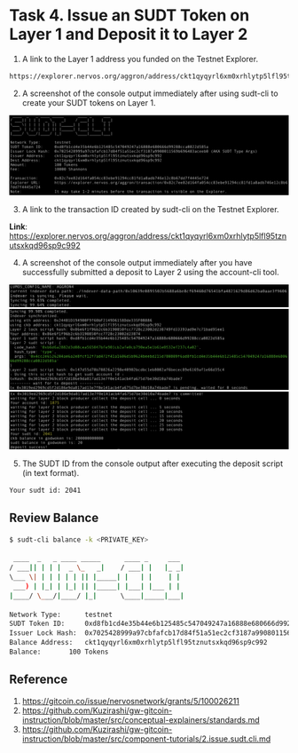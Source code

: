 # Task 4. Issue an SUDT Token on Layer 1 and Deposit it to Layer 2

1. A link to the Layer 1 address you funded on the Testnet Explorer.

```txt
https://explorer.nervos.org/aggron/address/ckt1qyqyrl6xm0xrhlytp5lfl95tznutsxkqd96sp9c992
```


2. A screenshot of the console output immediately after using sudt-cli to create your SUDT tokens on Layer 1.

![Issued Tokens](/media/task_4_2.jpg)


3. A link to the transaction ID created by sudt-cli on the Testnet Explorer.

**Link**: https://explorer.nervos.org/aggron/address/ckt1qyqyrl6xm0xrhlytp5lfl95tznutsxkqd96sp9c992


4. A screenshot of the console output immediately after you have successfully submitted a deposit to Layer 2 using the account-cli tool.

![Console Output part 1](/media/task_4_4-1.jpg)
![Console Output part 2](/media/task_4_4-2.jpg)
![Console Output part 3](/media/task_4_4-3.jpg)


5. The SUDT ID from the console output after executing the deposit script (in text format).

```txt
Your sudt id: 2041
```


## Review Balance

```sh
$ sudt-cli balance -k <PRIVATE_KEY>

 ____  _   _ ____ _____      ____ _     ___
/ ___|| | | |  _ \_   _|    / ___| |   |_ _|
\___ \| | | | | | || |_____| |   | |    | |
 ___) | |_| | |_| || |_____| |___| |___ | |
|____/ \___/|____/ |_|      \____|_____|___|

Network Type:      testnet
SUDT Token ID:     0xd8fb1cd4e35b44e6b125485c547049247a16888e680666d99288cca0822d585a
Issuer Lock Hash:  0x7025428999a97cbfafcb17d84f51a51ec2cf3187a9908011569b696483aceeb0 (AKA SUDT Type Args)
Balance Address:   ckt1qyqyrl6xm0xrhlytp5lfl95tznutsxkqd96sp9c992
Balance:       100 Tokens
```

## Reference

1. https://gitcoin.co/issue/nervosnetwork/grants/5/100026211
2. https://github.com/Kuzirashi/gw-gitcoin-instruction/blob/master/src/conceptual-explainers/standards.md
3. https://github.com/Kuzirashi/gw-gitcoin-instruction/blob/master/src/component-tutorials/2.issue.sudt.cli.md
